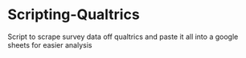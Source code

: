 # Scripting-Qualtrics

Script to scrape survey data off qualtrics and paste it all into a google sheets for easier analysis 
